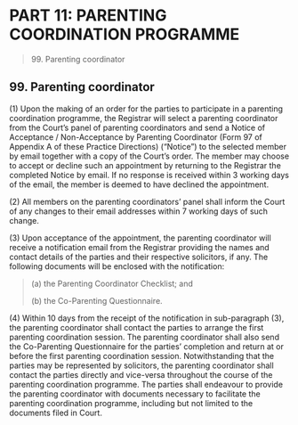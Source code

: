 # PART 11: PARENTING COORDINATION PROGRAMME

> 99\. Parenting coordinator

## 99. Parenting coordinator <a href="#id-44-proceedings-under-the-international-child-abduction-act-cap-143c" id="id-44-proceedings-under-the-international-child-abduction-act-cap-143c"></a>

(1) Upon the making of an order for the parties to participate in a parenting coordination programme, the Registrar will select a parenting coordinator from the Court’s panel of parenting coordinators and send a Notice of Acceptance / Non-Acceptance by Parenting Coordinator (Form 97 of Appendix A of these Practice Directions) (“Notice”) to the selected member by email together with a copy of the Court’s order. The member may choose to accept or decline such an appointment by returning to the Registrar the completed Notice by email. If no response is received within 3 working days of the email, the member is deemed to have declined the appointment.

(2) All members on the parenting coordinators’ panel shall inform the Court of any changes to their email addresses within 7 working days of such change.

(3) Upon acceptance of the appointment, the parenting coordinator will receive a notification email from the Registrar providing the names and contact details of the parties and their respective solicitors, if any. The following documents will be enclosed with the notification:

> (a) the Parenting Coordinator Checklist; and
>
> (b) the Co-Parenting Questionnaire.

(4) Within 10 days from the receipt of the notification in sub-paragraph (3), the parenting coordinator shall contact the parties to arrange the first parenting coordination session. The parenting coordinator shall also send the Co-Parenting Questionnaire for the parties’ completion and return at or before the first parenting coordination session. Notwithstanding that the parties may be represented by solicitors, the parenting coordinator shall contact the parties directly and vice-versa throughout the course of the parenting coordination programme. The parties shall endeavour to provide the parenting coordinator with documents necessary to facilitate the parenting coordination programme, including but not limited to the documents filed in Court.
